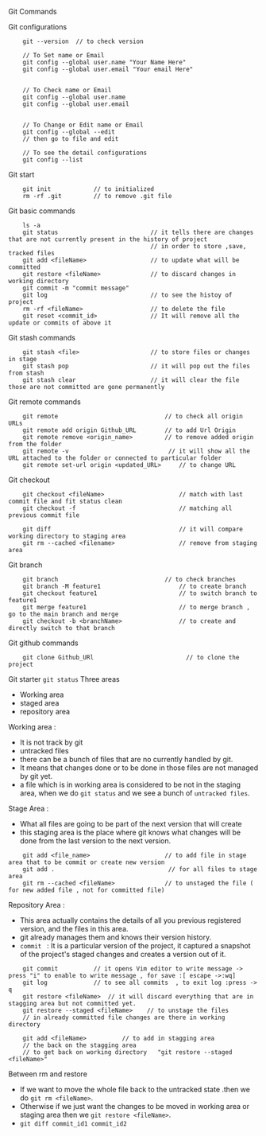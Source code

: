 Git Commands

Git configurations
```
    git --version  // to check version

    // To Set name or Email
    git config --global user.name "Your Name Here"
    git config --global user.email "Your email Here"


    // To Check name or Email
    git config --global user.name 
    git config --global user.email


    // To Change or Edit name or Email
    git config --global --edit 
    // then go to file and edit

    // To see the detail configurations
    git config --list
```

Git start
```
    git init            // to initialized
    rm -rf .git         // to remove .git file
```

Git basic commands
```
    ls -a
    git status                          // it tells there are changes that are not currently present in the history of project
                                        // in order to store ,save, tracked files
    git add <fileName>                  // to update what will be committed
    git restore <fileName>              // to discard changes in working directory
    git commit -m "commit message"
    git log                             // to see the histoy of project
    rm -rf <fileName>                   // to delete the file
    git reset <commit_id>               // It will remove all the update or commits of above it
```

Git stash commands
```
    git stash <file>                    // to store files or changes in stage
    git stash pop                       // it will pop out the files from stash
    git stash clear                     // it will clear the file those are not committed are gone permanently
```

Git remote commands
```
    git remote                              // to check all origin URLs
    git remote add origin Github_URL        // to add Url Origin
    git remote remove <origin_name>         // to remove added origin from the folder
    git remote -v                            // it will show all the URL attached to the folder or connected to particular folder
    git remote set-url origin <updated_URL>     // to change URL

```

Git checkout
```
    git checkout <fileName>                     // match with last commit file and fit status clean
    git checkout -f                             // matching all previous commit file

    git diff                                    // it will compare working directory to staging area
    git rm --cached <filename>                  // remove from staging area
```

Git branch
```
    git branch                              // to check branches
    git branch -M feature1                      // to create branch
    git checkout feature1                       // to switch branch to feature1
    git merge feature1                          // to merge branch , go to the main branch and merge
    git checkout -b <branchName>                // to create and directly switch to that branch 
```

Git github commands
```
    git clone Github_URl                          // to clone the project 
```

Git starter
`git status`
Three areas
- Working area
- staged area
- repository area

Working area :
- It is not track by git
- untracked files
- there can be a bunch of files that are no currently handled by git.
- It means that changes done or to be done in those files are not managed by git yet.
- a file which is in working area is considered to be not in the staging area, when we do `git status` and we see a bunch of `untracked files`.


Stage Area :
- What all files are going to be part of the next version that will create
- this staging area is the place where git knows what changes will be done from the last version to the next version.
```
    git add <file_name>                     // to add file in stage area that to be commit or create new version
    git add .                                // for all files to stage area
    git rm --cached <fileName>              // to unstaged the file ( for new added file , not for committed file)
```


Repository Area :
- This area actually contains the details of all you previous registered version, and the files in this area.
- git already manages them and knows their version history.
- `commit ` : It is a particular version of the project, it captured a snapshot of the project's staged changes and creates a version out of it.

```
    git commit          // it opens Vim editor to write message -> press "i" to enable to write message , for save :[ escape ->:wq]
    git log             // to see all commits  , to exit log :press -> q
    git restore <fileName>  // it will discard everything that are in stagging area but not committed yet.
    git restore --staged <fileName>    // to unstage the files
    // in already committed file changes are there in working directory

    git add <fileName>          // to add in stagging area
    // the back on the stagging area
    // to get back on working directory   "git restore --staged <fileName>"
```


Between rm and restore
- If we want to move the whole file back to the untracked state .then we do `git rm <fileName>`.
- Otherwise if we just want the changes to be moved in working area or staging area then we `git restore <fileName>`.
- `git diff commit_id1 commit_id2 ` 

